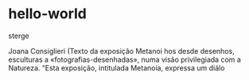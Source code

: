 # hello-world
sterge


Joana Consiglieri (Texto da exposição Metanoi
hos desde desenhos, esculturas a «fotografias-desenhadas», numa visão privilegiada com a Natureza.
“Esta exposição, intitulada Metanoia, expressa um diálo
